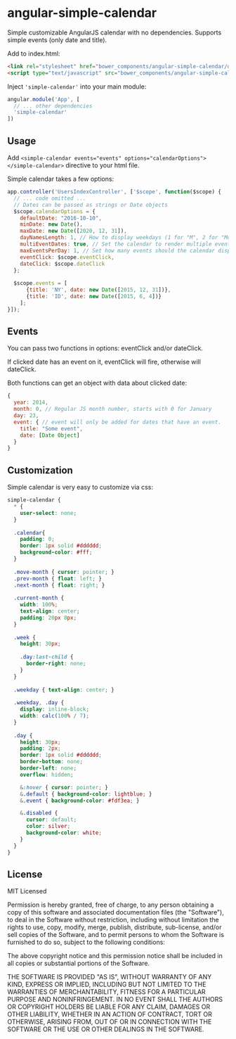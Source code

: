 # angular-simple-calendar

Simple customizable AngularJS calendar with no dependencies. Supports simple events (only date and title).


Add to index.html:

```html
<link rel="stylesheet" href="bower_components/angular-simple-calendar/dist/angular-simple-calendar.css">
<script type="text/javascript" src="bower_components/angular-simple-calendar/dist/angular-simple-calendar.js"></script>
```

Inject ``'simple-calendar'`` into your main module:

```javascript
angular.module('App', [
  // ... other dependencies
  'simple-calendar'
])
```

## Usage

Add ``<simple-calendar events="events" options="calendarOptions"></simple-calendar>`` directive to your html file.

Simple calendar takes a few options:

```javascript
app.controller('UsersIndexController', ['$scope', function($scope) {
  // ... code omitted ...
  // Dates can be passed as strings or Date objects 
  $scope.calendarOptions = {
    defaultDate: "2016-10-10",
    minDate: new Date(),
    maxDate: new Date([2020, 12, 31]),
    dayNamesLength: 1, // How to display weekdays (1 for "M", 2 for "Mo", 3 for "Mon"; 9 will show full day names; default is 1)
    multiEventDates: true, // Set the calendar to render multiple events in the same day or only one event, default is false
    maxEventsPerDay: 1, // Set how many events should the calendar display before showing the 'More Events' message, default is 3;
    eventClick: $scope.eventClick,
    dateClick: $scope.dateClick
  };
  
  $scope.events = [
      {title: 'NY', date: new Date([2015, 12, 31])},
      {title: 'ID', date: new Date([2015, 6, 4])}
    ];
}]);
```

## Events

You can pass two functions in options: eventClick and/or dateClick.

If clicked date has an event on it, eventClick will fire, otherwise will dateClick.

Both functions can get an object with data about clicked date:

```javascript
{
  year: 2014,
  month: 0, // Regular JS month number, starts with 0 for January
  day: 23,
  event: { // event will only be added for dates that have an event.
    title: "Some event",
    date: [Date Object]
  }
}
```


## Customization

Simple calendar is very easy to customize via css:

```scss
simple-calendar {
  * {
    user-select: none;
  }
  
  .calendar{
    padding: 0;
    border: 1px solid #dddddd;
    background-color: #fff;
  }
  
  .move-month { cursor: pointer; }
  .prev-month { float: left; }
  .next-month { float: right; }
  
  .current-month {
    width: 100%;
    text-align: center;
    padding: 20px 8px;
  }
  
  .week {
    height: 30px;
    
    .day:last-child {
      border-right: none;
    }
  }
  
  .weekday { text-align: center; }
  
  .weekday, .day {
    display: inline-block;
    width: calc(100% / 7);
  }
  
  .day {
    height: 30px;
    padding: 2px;
    border: 1px solid #dddddd;
    border-bottom: none;
    border-left: none;
    overflow: hidden;

    &:hover { cursor: pointer; }
    &.default { background-color: lightblue; }
    &.event { background-color: #fdf3ea; }

    &.disabled {
      cursor: default;
      color: silver;
      background-color: white;
    }
  }
}
```

## License

MIT Licensed

Permission is hereby granted, free of charge, to any person obtaining a copy of this software and associated
documentation files (the "Software"), to deal in the Software without restriction, including without limitation the
rights to use, copy, modify, merge, publish, distribute, sub-license, and/or sell copies of the Software, and to
permit persons to whom the Software is furnished to do so, subject to the following conditions:

The above copyright notice and this permission notice shall be included in all copies or substantial portions of the
Software.

THE SOFTWARE IS PROVIDED "AS IS", WITHOUT WARRANTY OF ANY KIND, EXPRESS OR IMPLIED, INCLUDING BUT NOT LIMITED TO THE
WARRANTIES OF MERCHANTABILITY, FITNESS FOR A PARTICULAR PURPOSE AND NONINFRINGEMENT. IN NO EVENT SHALL THE AUTHORS OR
COPYRIGHT HOLDERS BE LIABLE FOR ANY CLAIM, DAMAGES OR OTHER LIABILITY, WHETHER IN AN ACTION OF CONTRACT, TORT OR
OTHERWISE, ARISING FROM, OUT OF OR IN CONNECTION WITH THE SOFTWARE OR THE USE OR OTHER DEALINGS IN THE SOFTWARE.
